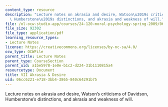 ```yaml
---
content_type: resource
description: "Lecture notes on akrasia and desire, Watson\u2019s criticisms of Davidson,\
  \ Humberstone\u2019s distinctions, and akrasia and weakness of will."
file: /ol-ocw-studio-app/courses/24-120-moral-psychology-spring-2009/06cc6221e7183bb43865840c64291b75_MIT24_120s09_lec07.pdf
file_size: 92302
file_type: application/pdf
learning_resource_types:
- Lecture Notes
license: https://creativecommons.org/licenses/by-nc-sa/4.0/
ocw_type: OCWFile
parent_title: Lecture Notes
parent_type: CourseSection
parent_uid: a1be5978-1e0e-b1c2-d224-31b1110815a4
resourcetype: Document
title: VII Akrasia & Desire
uid: 06cc6221-e718-3bb4-3865-840c64291b75
---
```

Lecture notes on akrasia and desire, Watson’s criticisms of Davidson, Humberstone’s distinctions, and akrasia and weakness of will.